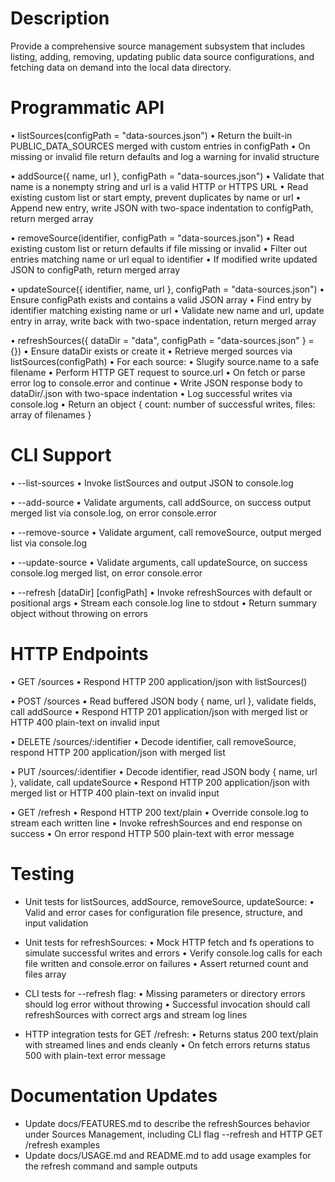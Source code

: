 # Description
Provide a comprehensive source management subsystem that includes listing, adding, removing, updating public data source configurations, and fetching data on demand into the local data directory.

# Programmatic API

• listSources(configPath = "data-sources.json")
  • Return the built-in PUBLIC_DATA_SOURCES merged with custom entries in configPath
  • On missing or invalid file return defaults and log a warning for invalid structure

• addSource({ name, url }, configPath = "data-sources.json")
  • Validate that name is a nonempty string and url is a valid HTTP or HTTPS URL
  • Read existing custom list or start empty, prevent duplicates by name or url
  • Append new entry, write JSON with two-space indentation to configPath, return merged array

• removeSource(identifier, configPath = "data-sources.json")
  • Read existing custom list or return defaults if file missing or invalid
  • Filter out entries matching name or url equal to identifier
  • If modified write updated JSON to configPath, return merged array

• updateSource({ identifier, name, url }, configPath = "data-sources.json")
  • Ensure configPath exists and contains a valid JSON array
  • Find entry by identifier matching existing name or url
  • Validate new name and url, update entry in array, write back with two-space indentation, return merged array

• refreshSources({ dataDir = "data", configPath = "data-sources.json" } = {})
  • Ensure dataDir exists or create it
  • Retrieve merged sources via listSources(configPath)
  • For each source:
    • Slugify source.name to a safe filename
    • Perform HTTP GET request to source.url
    • On fetch or parse error log to console.error and continue
    • Write JSON response body to dataDir/<slug>.json with two-space indentation
    • Log successful writes via console.log
  • Return an object { count: number of successful writes, files: array of filenames }

# CLI Support

• --list-sources
  • Invoke listSources and output JSON to console.log

• --add-source <name> <url>
  • Validate arguments, call addSource, on success output merged list via console.log, on error console.error

• --remove-source <identifier>
  • Validate argument, call removeSource, output merged list via console.log

• --update-source <identifier> <newName> <newUrl>
  • Validate arguments, call updateSource, on success console.log merged list, on error console.error

• --refresh [dataDir] [configPath]
  • Invoke refreshSources with default or positional args
  • Stream each console.log line to stdout
  • Return summary object without throwing on errors

# HTTP Endpoints

• GET /sources
  • Respond HTTP 200 application/json with listSources()

• POST /sources
  • Read buffered JSON body { name, url }, validate fields, call addSource
  • Respond HTTP 201 application/json with merged list or HTTP 400 plain-text on invalid input

• DELETE /sources/:identifier
  • Decode identifier, call removeSource, respond HTTP 200 application/json with merged list

• PUT /sources/:identifier
  • Decode identifier, read JSON body { name, url }, validate, call updateSource
  • Respond HTTP 200 application/json with merged list or HTTP 400 plain-text on invalid input

• GET /refresh
  • Respond HTTP 200 text/plain
  • Override console.log to stream each written line
  • Invoke refreshSources and end response on success
  • On error respond HTTP 500 plain-text with error message

# Testing

- Unit tests for listSources, addSource, removeSource, updateSource:
  • Valid and error cases for configuration file presence, structure, and input validation

- Unit tests for refreshSources:
  • Mock HTTP fetch and fs operations to simulate successful writes and errors
  • Verify console.log calls for each file written and console.error on failures
  • Assert returned count and files array

- CLI tests for --refresh flag:
  • Missing parameters or directory errors should log error without throwing
  • Successful invocation should call refreshSources with correct args and stream log lines

- HTTP integration tests for GET /refresh:
  • Returns status 200 text/plain with streamed lines and ends cleanly
  • On fetch errors returns status 500 with plain-text error message

# Documentation Updates

- Update docs/FEATURES.md to describe the refreshSources behavior under Sources Management, including CLI flag --refresh and HTTP GET /refresh examples
- Update docs/USAGE.md and README.md to add usage examples for the refresh command and sample outputs